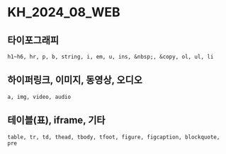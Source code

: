 # KH_2024_08_WEB
## 타이포그래피
`h1~h6, hr, p, b, string, i, em, u, ins, &nbsp;, &copy, ol, ul, li`
## 하이퍼링크, 이미지, 동영상, 오디오
`a, img, video, audio`
## 테이블(표), iframe, 기타
`table, tr, td, thead, tbody, tfoot, figure, figcaption, blockquote, pre`